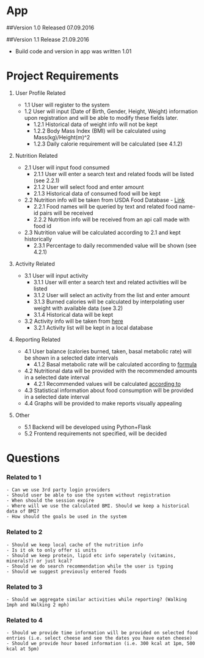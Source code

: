 # App

##Version 1.0 Released 07.09.2016

##Version 1.1 Release 21.09.2016
  - Build code and version in app was written 1.01

# Project Requirements

1. User Profile Related
    - 1.1 User will register to the system
    - 1.2 User will input (Date of Birth, Gender, Height, Weight) information upon registration and will be able to modify these fields later.
        - 1.2.1 Historical data of weight info will not be kept
        - 1.2.2 Body Mass Index (BMI) will be calculated using Mass(kg)/Height(m)^2 
        - 1.2.3 Daily calorie requirement will be calculated (see 4.1.2)
2. Nutrition Related
    - 2.1 User will input food consumed
        - 2.1.1 User will enter a search text and related foods will be listed (see 2.2.1)
        - 2.1.2 User will select food and enter amount
        - 2.1.3 Historical data of consumed food will be kept
    - 2.2 Nutrition info will be taken from USDA Food Database - [Link](https://ndb.nal.usda.gov/ndb/doc)
        - 2.2.1 Food names will be queried by text and related food name-id pairs will be received
        - 2.2.2 Nutrition info will be received from an api call made with food id
    - 2.3 Nutrition value will be calculated according to 2.1 and kept historically
        - 2.3.1 Percentage to daily recommended value will be shown (see 4.2.1)
3. Activity Related
    - 3.1 User will input activity
        - 3.1.1 User will enter a search text and related activities will be listed
        - 3.1.2 User will select an activity from the list and enter amount
        - 3.1.3 Burned calories will be calculated by interpolating user weight with available data (see 3.2)
        - 3.1.4 Historical data will be kept
   - 3.2 Activity info will be taken from [here](http://www.nutristrategy.com/activitylist4.htm)
        - 3.2.1 Activity list will be kept in a local database
        
4. Reporting Related
    - 4.1 User balance (calories burned, taken, basal metabolic rate) will be shown in a selected date intervals
        - 4.1.2 Basal metabolic rate will be calculated according to [formula](https://en.wikipedia.org/wiki/Harris–Benedict_equation)
    - 4.2 Nutritional data will be provided with the recommended amounts in a selected date interval
        - 4.2.1 Recommended values will be calculated [according to](http://www.fda.gov/Food/GuidanceRegulation/GuidanceDocumentsRegulatoryInformation/LabelingNutrition/ucm064928.htm)
    - 4.3 Statistical information about food consumption will be provided in a selected date interval
    - 4.4 Graphs will be provided to make reports visually appealing
    
5. Other
    - 5.1 Backend will be developed using Python+Flask
    - 5.2 Frontend requirements not specified, will be decided
        
        
# Questions

### Related to 1
    - Can we use 3rd party login providers
    - Should user be able to use the system without registration
    - When should the session expire
    - Where will we use the calculated BMI. Should we keep a historical data of BMI?
    - How should the goals be used in the system
    
### Related to 2
    - Should we keep local cache of the nutrition info
    - Is it ok to only offer si units
    - Should we keep protein, lipid etc info seperately (vitamins, minerals?) or just kcal?
    - Should we do search recommendation while the user is typing
    - Should we suggest previously entered foods
    
### Related to 3
    - Should we aggregate similar activities while reporting? (Walking 1mph and Walking 2 mph)
     
### Related to 4
    - Should we provide time information will be provided on selected food entries (i.e. select cheese and see the dates you have eaten cheese)
    - Should we provide hour based information (i.e. 300 kcal at 1pm, 500 kcal at 5pm)
    
    
    
    
    
    
    
    
    
